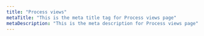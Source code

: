 ```yaml
---
title: "Process views"
metaTitle: "This is the meta title tag for Process views page"
metaDescription: "This is the meta description for Process views page"
---
```

